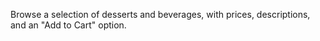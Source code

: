 Browse a selection of desserts and beverages, with prices, descriptions, and an "Add to Cart" option.
